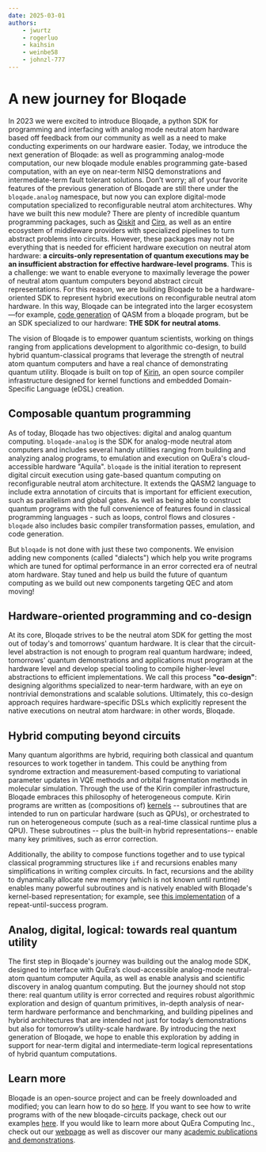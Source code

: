 ```yaml
---
date: 2025-03-01
authors:
    - jwurtz
    - rogerluo
    - kaihsin
    - weinbe58
    - johnzl-777
---
```

# A new journey for Bloqade

In 2023 we were excited to introduce Bloqade, a python SDK for programming and interfacing with analog mode neutral atom hardware based off feedback from our community as well as a need to make conducting experiments on our hardware easier. Today, we introduce the next generation of Bloqade: as well as programming analog-mode computation, our new bloqade module enables programming gate-based computation, with an eye on near-term NISQ demonstrations and intermediate-term fault tolerant solutions. Don’t worry; all of your favorite features of the previous generation of Bloqade are still there under the `bloqade.analog` namespace, but now you can explore digital-mode computation specialized to reconfigurable neutral atom architectures.
Why have we built this new module? There are plenty of incredible quantum programming packages, such as [Qiskit]( https://www.ibm.com/quantum/qiskit) and [Cirq]( https://quantumai.google/cirq), as well as an entire ecosystem of middleware providers with specialized pipelines to turn abstract problems into circuits. However, these packages may not be everything that is needed for efficient hardware execution on neutral atom hardware: **a circuits-only representation of quantum executions may be an insufficient abstraction for effective hardware-level programs**. This is a challenge: we want to enable everyone to maximally leverage the power of neutral atom quantum computers beyond abstract circuit representations. For this reason, we are building Bloqade to be a hardware-oriented SDK to represent hybrid executions on reconfigurable neutral atom hardware. In this way, Bloqade can be integrated into the larger ecosystem—for example, [code generation](https://en.wikipedia.org/wiki/Code_generation_(compiler)) of QASM from a bloqade program, but be an SDK specialized to our hardware: **THE SDK for neutral atoms**.

The vision of Bloqade is to empower quantum scientists, working on things ranging from applications development to algorithmic co-design, to build hybrid quantum-classical programs that leverage the strength of neutral atom quantum computers and have a real chance of demonstrating quantum utility. Bloqade is built on top of [Kirin](https://github.com/QuEraComputing/kirin), an open source compiler infrastructure designed for kernel functions and embedded Domain-Specific Language (eDSL) creation.

## Composable quantum programming

As of today, Bloqade has two objectives: digital and analog quantum computing. `bloqade-analog` is the SDK for analog-mode neutral atom computers and includes several handy utilities ranging from building and analyzing analog programs, to emulation and execution on QuEra's cloud-accessible hardware "Aquila". `bloqade` is the initial iteration to represent digital circuit execution using gate-based quantum computing on reconfigurable neutral atom architecture. It extends the QASM2 language to include extra annotation of circuits that is important for efficient execution, such as parallelism and global gates. As well as being able to construct quantum programs with the full convenience of features found in classical programming languages - such as loops, control flows and closures - `bloqade` also includes basic compiler transformation passes, emulation, and code generation.

But `bloqade` is not done with just these two components. We envision adding new components (called "dialects") which help you write programs which are tuned for optimal performance in an error corrected era of neutral atom hardware. Stay tuned and help us build the future of quantum computing as we build out new components targeting QEC and atom moving!


## Hardware-oriented programming and co-design

At its core, Bloqade strives to be the neutral atom SDK for getting the most out of today's and tomorrows' quantum hardware. It is clear that the circuit-level abstraction is not enough to program real quantum hardware; indeed, tomorrows' quantum demonstrations and applications must program at the hardware level and develop special tooling to compile higher-level abstractions to efficient implementations. We call this process **"co-design"**: designing algorithms specialized to near-term hardware, with an eye on nontrivial demonstrations and scalable solutions. Ultimately, this co-design approach requires hardware-specific DSLs which explicitly represent the native executions on neutral atom hardware: in other words, Bloqade.


## Hybrid computing beyond circuits

Many quantum algorithms are hybrid, requiring both classical and quantum resources to work together in tandem. This could be anything from syndrome extraction and measurement-based computing to variational parameter updates in VQE methods and orbital fragmentation methods in molecular simulation. Through the use of the Kirin compiler infrastructure, Bloqade embraces this philosophy of heterogeneous compute. Kirin programs are written as (compositions of) [kernels](https://en.wikipedia.org/wiki/Compute_kernel) -- subroutines that are intended to run on particular hardware (such as QPUs), or orchestrated to run on heterogeneous compute (such as a real-time classical runtime plus a QPU). These subroutines -- plus the built-in hybrid representations-- enable many key primitives, such as error correction.

Additionally, the ability to compose functions together and to use typical classical programming structures like `if` and recursions enables many simplifications in writing complex circuits. In fact, recursions and the ability to dynamically allocate new memory (which is not known until runtime) enables many powerful subroutines and is natively enabled with Bloqade's kernel-based representation; for example, see [this implementation](digital/examples/repeat_until_success.py) of a repeat-until-success program.

## Analog, digital, logical: towards real quantum utility

The first step in Bloqade's journey was building out the analog mode SDK, designed to interface with QuEra’s cloud-accessible analog-mode neutral-atom quantum computer Aquila, as well as enable analysis and scientific discovery in analog quantum computing. But the journey should not stop there: real quantum utility is error corrected and requires robust algorithmic exploration and design of quantum primitives, in-depth analysis of near-term hardware performance and benchmarking, and building pipelines and hybrid architectures that are intended not just for today’s demonstrations but also for tomorrow’s utility-scale hardware. By introducing the next generation of Bloqade, we hope to enable this exploration by adding in support for near-term digital and intermediate-term logical representations of hybrid quantum computations.

## Learn more

Bloqade is an open-source project and can be freely downloaded and modified; you can learn how to do so [here](install.md). If you want to see how to write programs with of the new bloqade-circuits package, check out our examples [here](digital/index.md). If you would like to learn more about QuEra Computing Inc., check out our [webpage](quera.com) as well as discover our many [academic publications and demonstrations](https://www.quera.com/news#publications).
